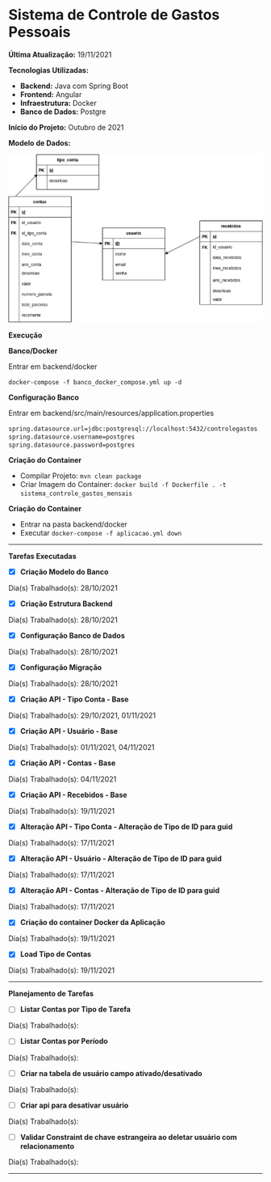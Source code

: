 
# Sistema de Controle de Gastos Pessoais

**Última Atualização:** 19/11/2021

**Tecnologias Utilizadas:**

 - **Backend:** Java com Spring Boot
 - **Frontend:** Angular
- **Infraestrutura:** Docker
 -  **Banco de Dados:** Postgre

**Início do Projeto:** Outubro de 2021

**Modelo de Dados:**

![Modelo de dados](https://github.com/filipemot/sistema_controle_gastos_mensais/blob/main/database/database.png)

**Execução**

**Banco/Docker**

Entrar em backend/docker

    docker-compose -f banco_docker_compose.yml up -d

**Configuração Banco**

Entrar em backend/src/main/resources/application.properties

    spring.datasource.url=jdbc:postgresql://localhost:5432/controlegastos
    spring.datasource.username=postgres
    spring.datasource.password=postgres

**Criação do Container** 

 - Compilar Projeto: `mvn clean package`
 - Criar Imagem do Container: `docker build -f Dockerfile . -t sistema_controle_gastos_mensais`

**Criação do Container** 

- Entrar na pasta backend/docker
- Executar `docker-compose -f aplicacao.yml down`

--------
**Tarefas Executadas**

- [x]  **Criação Modelo do Banco**

Dia(s) Trabalhado(s): 28/10/2021

- [x]  **Criação Estrutura Backend**

Dia(s) Trabalhado(s): 28/10/2021

- [x]  **Configuração Banco de Dados**

Dia(s) Trabalhado(s): 28/10/2021

- [x]  **Configuração Migração**

Dia(s) Trabalhado(s): 28/10/2021

- [x]  **Criação API - Tipo Conta - Base**

Dia(s) Trabalhado(s): 29/10/2021, 01/11/2021

- [x]  **Criação API - Usuário - Base**

Dia(s) Trabalhado(s): 01/11/2021, 04/11/2021

- [x]  **Criação API - Contas - Base**

Dia(s) Trabalhado(s): 04/11/2021

- [x]  **Criação API - Recebidos - Base**

Dia(s) Trabalhado(s): 19/11/2021

- [x]  **Alteração API - Tipo Conta - Alteração de Tipo de ID para guid**

Dia(s) Trabalhado(s): 17/11/2021

- [x]  **Alteração API - Usuário - Alteração de Tipo de ID para guid**

Dia(s) Trabalhado(s): 17/11/2021

- [x]  **Alteração API - Contas - Alteração de Tipo de ID para guid**

Dia(s) Trabalhado(s): 17/11/2021

- [x]  **Criação do container Docker da Aplicação**

Dia(s) Trabalhado(s): 19/11/2021

- [x]  **Load Tipo de Contas**

Dia(s) Trabalhado(s): 19/11/2021

--------

**Planejamento de Tarefas**

- [ ]  **Listar Contas por Tipo de Tarefa**

Dia(s) Trabalhado(s): 

- [ ]  **Listar Contas por Período**

Dia(s) Trabalhado(s): 

- [ ]  **Criar na tabela de usuário campo ativado/desativado**

Dia(s) Trabalhado(s): 

- [ ]  **Criar api para desativar usuário**

Dia(s) Trabalhado(s): 

- [ ]  **Validar Constraint de chave estrangeira ao deletar usuário com relacionamento**

Dia(s) Trabalhado(s):

--------


